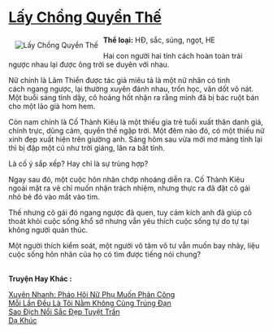 <a href="https://utruyen.com/truyen/lay-chong-quyen-the/18993/" title="Lấy Chồng Quyền Thế"><h1>Lấy Chồng Quyền Thế</h1></a><div style="display:table"><img align="right" style="float: left; padding: 10px;" src="https://utruyen.com/images/story/200x260/lay-chong-quyen-the.jpg" alt="Lấy Chồng Quyền Thế"><b>Thể loại:</b> HĐ, sắc, sủng, ngọt, HE<p></p>Hai con người hai tính cách hoàn toàn trái ngược nhau lại được ông trời se duyên với nhau.<p></p>Nữ chính là Lâm Thiển được tác giả miêu tả là một nữ nhân có tinh cách ngang ngược, lại thường xuyên đánh nhau, trốn học, văn dốt võ nát. Một buổi sáng tỉnh dậy, cô hoảng hốt nhận ra rằng mình đã bị bác ruột bán cho một lão già hom hem.<p></p>Còn nam chính là Cố Thành Kiêu là một thiếu gia trẻ tuổi xuất thân danh giá, chính trực, dũng cảm, quyền thế ngập trời. Một đêm nào đó, có một thiếu nữ xinh đẹp xuất hiện trên giường anh. Sáng hôm sau vừa mới mơ màng tỉnh lại thì bị đập một cú như trời giáng, lăn ra bất tỉnh.<p></p>Là cố ý sắp xếp? Hay chỉ là sự trùng hợp?<p></p>Ngay sau đó, một cuộc hôn nhân chớp nhoáng diễn ra. Cố Thành Kiêu ngoài mặt ra vẻ chỉ muốn nhận trách nhiệm, nhưng thực ra đã đặt cô gái nhỏ bé đó vào mắt vào tim.<p></p>Thế nhưng cô gái đó ngang ngược đã quen, tuy cảm kích anh đã giúp cô thoát khỏi cuộc sống khổ sở nhưng vẫn yêu thích cuộc sống tự do tự tại không người quản thúc.<p></p>Một người thích kiểm soát, một người vô tâm vô tư vẫn muốn bay nhảy, liệu cuộc sống hôn nhân của họ có tìm được tiếng nói chung?</div><p><br><b>Truyện Hay Khác :</b></p><a href="https://utruyen.com/truyen/xuyen-nhanh-phao-hoi-nu-phu-muon-phan-cong/19273/" alt="Xuyên Nhanh: Pháo Hôi Nữ Phụ Muốn Phản Công">Xuyên Nhanh: Pháo Hôi Nữ Phụ Muốn Phản Công</a><br/><a href="https://github.com/quanluxury/ngontinhhot/tree/master/truyenhay/19233/" alt="Mỗi Lần Đều Là Tôi Nằm Không Cũng Trúng Đạn">Mỗi Lần Đều Là Tôi Nằm Không Cũng Trúng Đạn</a><br/><a href="https://github.com/quanluxury/ngontinhhot/tree/master/truyenhay/19200/" alt="Sao Địch Nổi Sắc Đẹp Tuyệt Trần">Sao Địch Nổi Sắc Đẹp Tuyệt Trần</a><br/><a href="https://github.com/quanluxury/ngontinhhot/tree/master/truyenhay/20410/" alt="Dạ Khúc">Dạ Khúc</a><br/>